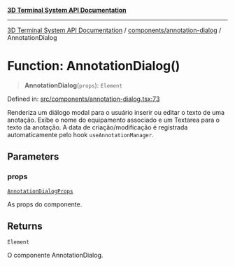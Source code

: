 [**3D Terminal System API Documentation**](../../../README.md)

***

[3D Terminal System API Documentation](../../../README.md) / [components/annotation-dialog](../README.md) / AnnotationDialog

# Function: AnnotationDialog()

> **AnnotationDialog**(`props`): `Element`

Defined in: [src/components/annotation-dialog.tsx:73](https://github.com/Dicommunitas/ThreeJS_Terminal_3D/blob/20cf40967bd739fbee6d804c3e821483cc482c65/src/components/annotation-dialog.tsx#L73)

Renderiza um diálogo modal para o usuário inserir ou editar o texto de uma anotação.
Exibe o nome do equipamento associado e um Textarea para o texto da anotação.
A data de criação/modificação é registrada automaticamente pelo hook `useAnnotationManager`.

## Parameters

### props

[`AnnotationDialogProps`](../interfaces/AnnotationDialogProps.md)

As props do componente.

## Returns

`Element`

O componente AnnotationDialog.
